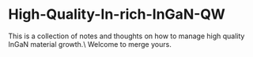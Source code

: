 # High-Quality-In-rich-InGaN-QW

This is a collection of notes and thoughts on how to manage high quality InGaN material growth.\\
Welcome to merge yours.
